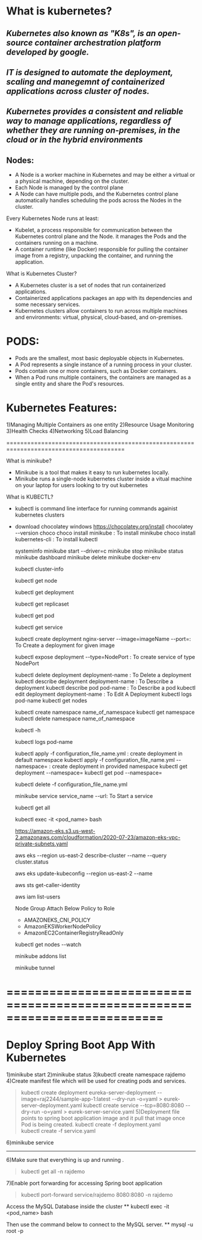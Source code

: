 # What is kubernetes?
## _Kubernetes also known as "K8s", is an open-source container archestration platform developed by google._

## _IT is designed to automate the deployment, scaling and manegemnt of containerized applications across cluster of nodes._

## _Kubernetes provides a consistent and reliable way to manage applications, regardless of whether they are running on-premises, in the cloud or in the hybrid environments_

Nodes:
-------------
* A Node is a worker machine in Kubernetes and may be either a virtual or a physical machine,
  depending on the cluster.
* Each Node is managed by the control plane
* A Node can have multiple pods, and the Kubernetes control plane automatically handles
  scheduling the pods across the Nodes in the cluster. 

Every Kubernetes Node runs at least:
* Kubelet, a process responsible for communication between the Kubernetes control plane and
  the Node. it manages the Pods and the containers running on a machine.
* A container runtime (like Docker) responsible for pulling the container image from a registry,
  unpacking the container, and running the application.

What is Kubernetes Cluster? 
* A Kubernetes cluster is a set of nodes that run containerized applications. 
* Containerized applications packages an app with its dependencies and some necessary services.
* Kubernetes clusters allow containers to run across multiple machines and environments:
  virtual, physical, cloud-based, and on-premises.

PODS:
===========
* Pods are the smallest, most basic deployable objects in Kubernetes.
* A Pod represents a single instance of a running process in your cluster.
* Pods contain one or more containers, such as Docker containers. 
* When a Pod runs multiple containers, the containers are managed as a single entity and 
  share the Pod's resources.

Kubernetes Features:
========================
1)Managing Multiple Containers as one entity
2)Resource Usage Monitoring
3)Health Checks
4)Networking
5)Load Balancing

========================================================================================

What is minikube?
* Minikube is a tool that makes it easy to run kubernetes locally.
* Minikube runs a single-node kubernetes cluster inside a vitual machine on your laptop
  for users looking to try out kubernetes

What is KUBECTL?
* kubectl is command line interface for running commands againist kubernetes clusters

* download chocolatey windows
  https://chocolatey.org/install
  chocolatey --version
  choco
  choco install minikube       : To install minikube
  choco install kubernetes-cli : To install kubectl
 
  systeminfo
  minikube start --driver=<driver-name>c
  minikube stop
  minikube status
  minikube dashboard
  minikube delete
  minikube docker-env

  kubectl cluster-info
  
  kubectl get node

  kubectl get deployment
  
  kubectl get replicaset
  
  kubectl get pod
 
  kubectl get service

  kubectl create deployment nginx-server --image=imageName  --port=<port-no>: To Create a deployment for given image
  
  kubectl expose deployment <deployment-name> --type=NodePort : To create service of type NodePort



  kubectl delete deployment deployment-name   : To Delete a deployment
  kubectl describe deployment deployment-name : To Describe a deployment
  kubectl describe pod pod-name : To Describe a pod
  kubectl edit deployment deployment-name  : To Edit A Deployment
  kubectl logs pod-name
  kubectl get nodes


  kubectl create namespace name_of_namespace
  kubectl get namespace
  kubectl delete namespace name_of_namespace
	
  kubectl -h 
  

  kubectl logs pod-name

  kubectl apply -f configuration_file_name.yml : create deployment in default namespace
  kubectl apply -f configuration_file_name.yml --namespace=<namespace-name> : create deployment
                                         in provided namespace
  kubectl get deployment --namespace=<namespace-name>
  kubectl get pod --namespace=<namespace-name>

  kubectl delete -f configuration_file_name.yml

  minikube service service_name --url: To Start a service

  kubectl get all


  kubectl exec -it <pod_name> bash

  https://amazon-eks.s3.us-west-2.amazonaws.com/cloudformation/2020-07-23/amazon-eks-vpc-private-subnets.yaml

  

  aws eks --region us-east-2 describe-cluster --name <cluster-name> --query cluster.status

  aws eks update-kubeconfig --region us-east-2 --name <cluster-name>
  
  aws sts get-caller-identity

  aws iam list-users

  Node Group Attach Below Policy to Role
  
  * AMAZONEKS_CNI_POLICY
  * AmazonEKSWorkerNodePolicy
  * AmazonEC2ContainerRegistryReadOnly

  kubectl get nodes --watch

  
  minikube addons list

  minikube tunnel





==========================================================================
==============================================================================
Deploy Spring Boot App With Kubernetes
=============================================================
1)minikube start
2)minikube status
3)kubectl create namespace rajdemo
4)Create manifest file which will be used for creating pods and services.
  >kubectl create deployment eureka-server-deployment --image=raj2244/sample-app-1:latest --dry-run -o=yaml > eurek-server-deployment.yaml
  >kubectl create service <service-type> <service-name> --tcp=8080:8080 --dry-run -o=yaml > eurek-server-service.yaml
5)Deployment file points to spring boot application image and it pull that image once Pod is
  being created.
  >kubectl create -f deployment.yaml  
  >kubectl create -f service.yaml  

6)minikube service <service-name>
*****************************************************************************

6)Make sure that everything is up and running .
  >kubectl get all -n rajdemo


7)Enable port forwarding for accessing Spring boot application
  >kubectl port-forward service/rajdemo 8080:8080 -n rajdemo


Access the MySQL Database inside the cluster
** kubectl exec -it <pod_name> bash

Then use the command below to connect to the MySQL server.
** mysql -u root -p 

